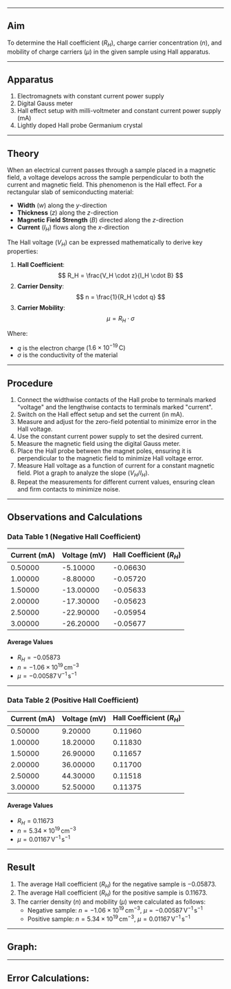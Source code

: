 ___
## Aim
To determine the Hall coefficient ($R_H$), charge carrier concentration ($n$), and mobility of charge carriers ($\mu$) in the given sample using Hall apparatus.

---

## Apparatus
1. Electromagnets with constant current power supply
2. Digital Gauss meter
3. Hall effect setup with milli-voltmeter and constant current power supply (mA)
4. Lightly doped Hall probe Germanium crystal

---

## Theory
When an electrical current passes through a sample placed in a magnetic field, a voltage develops across the sample perpendicular to both the current and magnetic field. This phenomenon is the Hall effect. For a rectangular slab of semiconducting material:
- **Width** ($w$) along the $y$-direction
- **Thickness** ($z$) along the $z$-direction
- **Magnetic Field Strength** ($B$) directed along the $z$-direction
- **Current** ($I_H$) flows along the $x$-direction

The Hall voltage ($V_H$) can be expressed mathematically to derive key properties:
1. **Hall Coefficient**: 
   $$
   R_H = \frac{V_H \cdot z}{I_H \cdot B}
   $$
2. **Carrier Density**: 
   $$
   n = \frac{1}{R_H \cdot q}
   $$
3. **Carrier Mobility**: 
   $$
   \mu = R_H \cdot \sigma
   $$

Where:
- $q$ is the electron charge ($1.6 \times 10^{-19} \, \mathrm{C}$)
- $\sigma$ is the conductivity of the material

---

## Procedure
1. Connect the widthwise contacts of the Hall probe to terminals marked "voltage" and the lengthwise contacts to terminals marked "current".
2. Switch on the Hall effect setup and set the current (in mA).
3. Measure and adjust for the zero-field potential to minimize error in the Hall voltage.
4. Use the constant current power supply to set the desired current.
5. Measure the magnetic field using the digital Gauss meter.
6. Place the Hall probe between the magnet poles, ensuring it is perpendicular to the magnetic field to minimize Hall voltage error.
7. Measure Hall voltage as a function of current for a constant magnetic field. Plot a graph to analyze the slope ($V_H / I_H$).
8. Repeat the measurements for different current values, ensuring clean and firm contacts to minimize noise.

---

## Observations and Calculations

### Data Table 1 (Negative Hall Coefficient)

| Current (mA) | Voltage (mV) | Hall Coefficient ($R_H$) |
|--------------|--------------|---------------------------|
| 0.50000      | -5.10000     | -0.06630                  |
| 1.00000      | -8.80000     | -0.05720                  |
| 1.50000      | -13.00000    | -0.05633                  |
| 2.00000      | -17.30000    | -0.05623                  |
| 2.50000      | -22.90000    | -0.05954                  |
| 3.00000      | -26.20000    | -0.05677                  |

#### Average Values
- $R_H = -0.05873$
- $n = -1.06 \times 10^{19} \, \mathrm{cm}^{-3}$
- $\mu = -0.00587 \, \mathrm{V^{-1} \, s^{-1}}$

---

### Data Table 2 (Positive Hall Coefficient)

| Current (mA) | Voltage (mV) | Hall Coefficient ($R_H$) |
|--------------|--------------|---------------------------|
| 0.50000      | 9.20000      | 0.11960                   |
| 1.00000      | 18.20000     | 0.11830                   |
| 1.50000      | 26.90000     | 0.11657                   |
| 2.00000      | 36.00000     | 0.11700                   |
| 2.50000      | 44.30000     | 0.11518                   |
| 3.00000      | 52.50000     | 0.11375                   |

#### Average Values
- $R_H = 0.11673$
- $n = 5.34 \times 10^{19} \, \mathrm{cm}^{-3}$
- $\mu = 0.01167 \, \mathrm{V^{-1} \, s^{-1}}$

---

## Result
1. The average Hall coefficient ($R_H$) for the negative sample is $-0.05873$.
2. The average Hall coefficient ($R_H$) for the positive sample is $0.11673$.
3. The carrier density ($n$) and mobility ($\mu$) were calculated as follows:
   - Negative sample: $n = -1.06 \times 10^{19} \, \mathrm{cm}^{-3}$, $\mu = -0.00587 \, \mathrm{V^{-1} \, s^{-1}}$
   - Positive sample: $n = 5.34 \times 10^{19} \, \mathrm{cm}^{-3}$, $\mu = 0.01167 \, \mathrm{V^{-1} \, s^{-1}}$

---
## Graph:

___
## Error Calculations:
